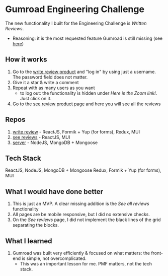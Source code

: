 # Gumroad Engineering Challenge

The new functionality I built for the Engineering Challenge is _Written Reviews_.
- Reasoning: it is the most requested feature Gumroad is still missing (see [here](https://gumroad.nolt.io/top))

## How it works

1. Go to the [write review product](https://gumroad-write-review.vercel.app/) and "log in" by using just a username. The password field does not matter.
2. Give it a star & write a comment
3. Repeat with as many users as you want
   - to log out: the functionality is hidden under _Here is the Zoom link!_. Just click on it.
5. Go to the [see review product page](https://gumroad-see-review.vercel.app/) and here you will see all the reviews

## Repos
1. [write review](https://github.com/Coreeze/gumroad-write-review) - ReactJS, Formik + Yup (for forms), Redux, MUI
2. [see reviews](https://github.com/Coreeze/gumroad-see-review) - ReactJS, MUI
3. [server](https://github.com/Coreeze/gumroad-server) - NodeJS, MongoDB + Mongoose

## Tech Stack
ReactJS, NodeJS, MongoDB + Mongoose
Redux, Formik + Yup (for forms), MUI

## What I would have done better
1. This is just an MVP. A clear missing addition is the _See all reviews_ functionality
2. All pages are be mobile responsive, but I did no extensive checks.
3. On the _See reviews_ page, I did not implement the black lines of the grid separating the blocks.

## What I learned
1. Gumroad was built very efficiently & focused on what matters: the front-end is simple, not overcomplicated.
   - This was an important lesson for me. PMF matters, not the tech stack.
